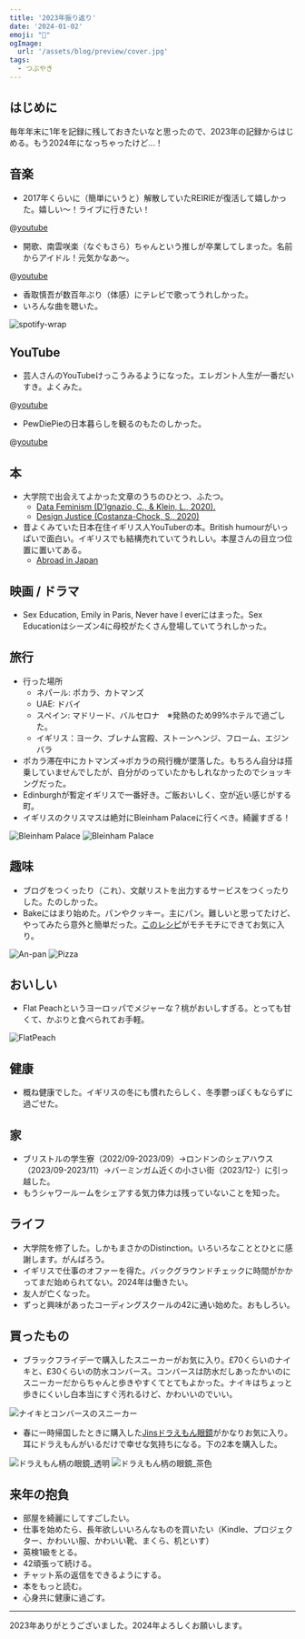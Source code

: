 ```yaml
---
title: '2023年振り返り'
date: '2024-01-02'
emoji: "🎍"
ogImage:
  url: '/assets/blog/preview/cover.jpg'
tags:
  - つぶやき
---
```


## はじめに
毎年年末に1年を記録に残しておきたいなと思ったので、2023年の記録からはじめる。もう2024年になっちゃったけど...！

## 音楽
- 2017年くらいに（簡単にいうと）解散していたREIRIEが復活して嬉しかった。嬉しい～！ライブに行きたい！

@[youtube](20qvNe3FBN4)

- 開歌、南雲咲楽（なぐもさら）ちゃんという推しが卒業してしまった。名前からアイドル！元気かなあ～。

@[youtube](wcpzplwbYWE)

- 香取慎吾が数百年ぶり（体感）にテレビで歌ってうれしかった。
- いろんな曲を聴いた。

![spotify-wrap](/assets/blog/posts/2023/4.png)

## YouTube
- 芸人さんのYouTubeけっこうみるようになった。エレガント人生が一番だいすき。よくみた。

@[youtube](qQHKA3JJ1hk)

- PewDiePieの日本暮らしを観るのもたのしかった。

@[youtube](N2N5ZwX6U20)

## 本
- 大学院で出会えてよかった文章のうちのひとつ、ふたつ。
  - [Data Feminism (D’Ignazio, C., & Klein, L., 2020).](https://data-feminism.mitpress.mit.edu/)
  - [Design Justice (Costanza-Chock, S., 2020)](https://designjustice.mitpress.mit.edu/)
- 昔よくみていた日本在住イギリス人YouTuberの本。British humourがいっぱいで面白い。イギリスでも結構売れていてうれしい。本屋さんの目立つ位置に置いてある。
  - [Abroad in Japan](https://www.amazon.co.uk/Abroad-Japan-Chris-Broad/dp/1787637077)

## 映画 / ドラマ
- Sex Education, Emily in Paris, Never have I everにはまった。Sex Educationはシーズン4に母校がたくさん登場していてうれしかった。

## 旅行
- 行った場所
  - ネパール: ポカラ、カトマンズ
  - UAE: ドバイ
  - スペイン: マドリード、バルセロナ　※発熱のため99%ホテルで過ごした。
  - イギリス：ヨーク、ブレナム宮殿、ストーンヘンジ、フローム、エジンバラ
- ポカラ滞在中にカトマンズ→ポカラの飛行機が墜落した。もちろん自分は搭乗していませんでしたが、自分がのっていたかもしれなかったのでショッキングだった。
- Edinburghが暫定イギリスで一番好き。ご飯おいしく、空が近い感じがする町。
- イギリスのクリスマスは絶対にBleinham Palaceに行くべき。綺麗すぎる！

![Bleinham Palace](/assets/blog/posts/2023/2.jpg) ![Bleinham Palace](/assets/blog/posts/2023/3.jpg)

## 趣味
- ブログをつくったり（これ）、文献リストを出力するサービスをつくったりした。たのしかった。
- Bakeにはまり始めた。パンやクッキー。主にパン。難しいと思ってたけど、やってみたら意外と簡単だった。[このレシピ](https://oceans-nadia.com/user/11285/recipe/374698)がモチモチにできてお気に入り。

![An-pan](/assets/blog/posts/2023/6.jpg) ![Pizza](/assets/blog/posts/2023/8.jpg)

## おいしい
- Flat Peachというヨーロッパでメジャーな？桃がおいしすぎる。とっても甘くて、かぶりと食べられてお手軽。

![FlatPeach](/assets/blog/posts/2023/5.jpg)

## 健康
- 概ね健康でした。イギリスの冬にも慣れたらしく、冬季鬱っぽくもならずに過ごせた。

## 家
- ブリストルの学生寮（2022/09-2023/09）→ロンドンのシェアハウス（2023/09-2023/11）→バーミンガム近くの小さい街（2023/12-）に引っ越した。
- もうシャワールームをシェアする気力体力は残っていないことを知った。

## ライフ
- 大学院を修了した。しかもまさかのDistinction。いろいろなこととひとに感謝します。がんばろう。
- イギリスで仕事のオファーを得た。バックグラウンドチェックに時間がかかってまだ始められてない。2024年は働きたい。
- 友人が亡くなった。
- ずっと興味があったコーディングスクールの42に通い始めた。おもしろい。

## 買ったもの
- ブラックフライデーで購入したスニーカーがお気に入り。£70くらいのナイキと、£30くらいの防水コンバース。コンバースは防水だしあったかいのにスニーカーだからちゃんと歩きやすくてとてもよかった。ナイキはちょっと歩きにくいし白本当にすぐ汚れるけど、かわいいのでいい。

![ナイキとコンバースのスニーカー](/assets/blog/posts/2023/11.png)

- 春に一時帰国したときに購入した[Jinsドラえもん眼鏡](https://www.jins.com/jp/collabo/doraemon/)がかなりお気に入り。耳にドラえもんがいるだけで幸せな気持ちになる。下の2本を購入した。

![ドラえもん柄の眼鏡_透明](/assets/blog/posts/2023/9.png) ![ドラえもん柄の眼鏡_茶色](/assets/blog/posts/2023/10.png)

## 来年の抱負
- 部屋を綺麗にしてすごしたい。
- 仕事を始めたら、長年欲しいいろんなものを買いたい（Kindle、プロジェクター、かわいい服、かわいい靴、まくら、机といす）
- 英検1級をとる。
- 42頑張って続ける。
- チャット系の返信をできるようにする。
- 本をもっと読む。
- 心身共に健康に過ごす。

-----

2023年ありがとうございました。2024年よろしくお願いします。
